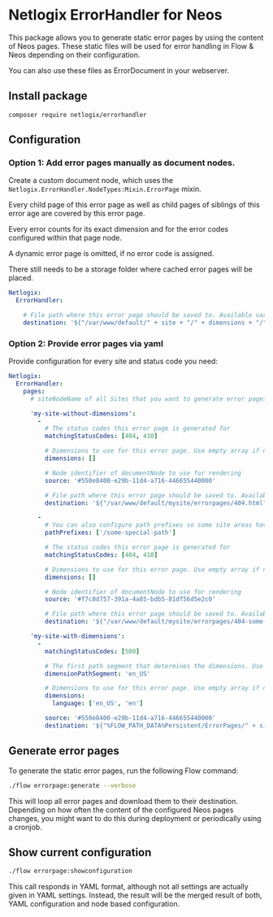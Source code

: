 # Netlogix ErrorHandler for Neos

This package allows you to generate static error pages by using the content of Neos pages. These static files will
be used for error handling in Flow & Neos depending on their configuration.

You can also use these files as ErrorDocument in your webserver.

## Install package
`composer require netlogix/errorhandler`

## Configuration

### Option 1: Add error pages manually as document nodes.

Create a custom document node, which uses the
`Netlogix.ErrorHandler.NodeTypes:Mixin.ErrorPage` mixin.

Every child page of this error page as well as child pages of siblings of
this error age are covered by this error page.

Every error counts for its exact dimension and for the error codes configured
within that page node.

A dynamic error page is omitted, if no error code is assigned.

There still needs to be a storage folder where cached error pages will be
placed.

```yaml
Netlogix:
  ErrorHandler:

    # File path where this error page should be saved to. Available variables are `site`, `dimensions` and `node`.
    destination: '${"/var/www/default/" + site + "/" + dimensions + "/" + node + ".html"}'
```

### Option 2: Provide error pages via yaml

Provide configuration for every site and status code you need:

```yaml
Netlogix:
  ErrorHandler:
    pages:
      # siteNodeName of all Sites that you want to generate error pages for

      'my-site-without-dimensions':
        -
          # The status codes this error page is generated for
          matchingStatusCodes: [404, 410]

          # Dimensions to use for this error page. Use empty array if no dimensions are configured
          dimensions: []

          # Node identifier of documentNode to use for rendering
          source: '#550e8400-e29b-11d4-a716-446655440000'

          # File path where this error page should be saved to. Available variables are `site` and `dimensions`
          destination: '${"/var/www/default/mysite/errorpages/404.html"}'

        -
          # You can also configure path prefixes so some site areas have different error pages. Make sure to adjust the destination path accordingly.
          pathPrefixes: ['/some-special-path']

          # The status codes this error page is generated for
          matchingStatusCodes: [404, 410]

          # Dimensions to use for this error page. Use empty array if no dimensions are configured
          dimensions: []

          # Node identifier of documentNode to use for rendering
          source: '#f7c8d757-391a-4a85-bdb5-81df56d5e2c0'

          # File path where this error page should be saved to. Available variables are site and dimensions
          destination: '${"/var/www/default/mysite/errorpages/404-some-special-path.html"}'

      'my-site-with-dimensions':
        -
          matchingStatusCodes: [500]

          # The first path segment that determines the dimensions. Use empty string if no dimensions are configured
          dimensionPathSegment: 'en_US'

          # Dimensions to use for this error page. Use empty array if no dimensions are configured
          dimensions:
            language: ['en_US', 'en']

          source: '#550e8400-e29b-11d4-a716-446655440000'
          destination: '${"%FLOW_PATH_DATA%Persistent/ErrorPages/" + site + "-" + dimensions + "-500.html"}'
```

## Generate error pages

To generate the static error pages, run the following Flow command:

```bash
./flow errorpage:generate --verbose
```

This will loop all error pages and download them to their destination. Depending on how
often the content of the configured Neos pages changes, you might want to do this during deployment
or periodically using a cronjob.

## Show current configuration

```bash
./flow errorpage:showconfiguration
```

This call responds in YAML format, although not all settings are actually
given in YAML settings. Instead, the result will be the merged result of both,
YAML configuration and node based configuration.